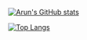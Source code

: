 [![Arun's GitHub stats][1]](https://github.com/arunsangar/github-readme-stats)

[![Top Langs][2]](https://github.com/anuraghazra/github-readme-stats)

[1]: https://github-readme-stats.vercel.app/api?username=arunsangar&count_private=true&theme=dark&show_icons=true&border_color=ADD8E6&icon_color=F8DE7E&border_radius=10&title_color=ADD8E6&text_color=ADD8E6
[2]: https://github-readme-stats.vercel.app/api/top-langs/?username=arunsangar&layout=compact&theme=dark&border_color=ADD8E6&border_radius=10&title_color=ADD8E6&text_color=ADD8E6&langs_count=10&hide=Jupyter+Notebook,Assembly,makefile
